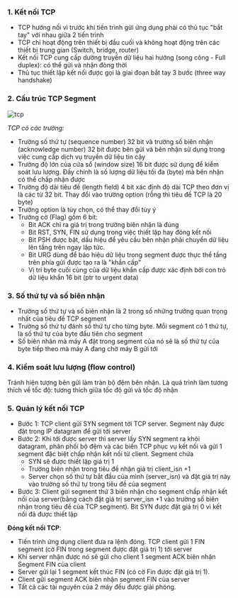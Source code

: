 ### 1. Kết nối TCP 
- TCP hướng nối vì trước khi tiến trình gửi ứng dụng phải có thủ tục "bắt tay" với nhau giữa 2 tiến trình
- TCP chỉ hoạt động trên thiết bị đầu cuối và không hoạt động trên các thiết bị trung gian (Switch, bridge, router)
- Kết nối TCP cung cấp dường truyền dữ liệu hai hướng (song công - Full duplex): có thể gửi và nhận đòng thời
- Thủ tục thiết lập kết nối được gọi là giai đoạn bắt tay 3 bước (three way handshake)

### 2. Cấu trúc TCP Segment
 
![tcp](https://f45-zpg.zdn.vn/5984581486379445585/488152b50d45c61b9f54.jpg)

*TCP có các trường:*

- Trường số thứ tự (sequence number) 32 bit và trường số biên nhận (acknowledge number) 32 bit được bên gửi và bên nhận sử dụng trong việc cung cấp dịch vụ truyền dữ liệu tin cậy
- Trường độ lớn của cửa sổ (window size) 16 bit được sử dụng để kiểm soát lưu lượng. Đấy chính là số lượng dữ liệu tối đa (byte) mà bên nhận có thể chấp nhận được
- Trường độ dài tiêu đề (length field) 4 bit xác định độ dài TCP theo đơn vị là các từ 32 bit. Thay đổi vào trường option (rỗng thì tiêu đề TCP là 20 byte)
- Trường option là tùy chọn, có thể thay đổi tùy ý
- Trường cờ (Flag) gồm 6 bit:
  - Bit ACK chỉ ra giá trị trong trường biên nhận là đúng
  - Bit RST, SYN, FIN sử dụng trong việc thiết lập hay đóng kết nối
  - Bit PSH được bật, dấu hiệu để yêu cầu bên nhận phải chuyển dữ liệu lên tầng trên ngay lập tức.
  - Bit URG dùng để báo hiệu dữ liệu trong segment được thực thể tầng trên phía gửi được tạo ra là "khẩn cấp"
  - Vị trí byte cuối cùng của dữ liệu khẩn cấp được xác định bởi con trỏ dữ liệu khẩn 16 bit (ptr to urgent data)

### 3. Số thứ tự và số biên nhận
- Trường số thứ tự và số biên nhận là 2 trong số những trường quan trọng nhất của tiêu đề TCP segment
- Trường số thứ tự đánh số thứ tự cho từng byte. Mỗi segment có 1 thứ tự, là số thứ tự của byte đầu tiên cho segment
- Số biên nhân mà máy A đặt trong segment của nó sẽ là số thứ tự của byte tiếp theo mà máy A đang chờ máy B gửi tới

### 4. Kiểm soát lưu lượng (flow control)
Tránh hiện tượng bên gửi làm tràn bộ đệm bên nhận. Là quá trình làm tương thích về tốc độ: tương thích giữa tốc độ gửi và tốc độ nhận
### 5. Quản lý kết nối TCP
- Bước 1: TCP client gửi SYN segment tới TCP server. Segment này được đặt trong IP datagram để gửi tới server
- Bước 2: Khi tới được server thì server lấy SYN segment ra khỏi datagram, phân phối bộ đệm và các biến TCP phục vụ kết nối và gửi 1 segment đặc biệt chấp nhận kết nối từ client. Segment chứa
  - SYN sẽ được thiết lập giá trị 1
  - Trường biên nhận trong tiêu đề nhận giá trị client_isn +1
  - Server chọn số thứ tự bắt đầu của mình (server_isn) và đặt giá trị này vào trường số thứ tự trong tiêu đề của segment
- Bước 3: Client gửi segment thứ 3 biên nhận cho segment chấp nhận kết nối của server(bằng cách đặt giá trị server_isn +1 vào trường số biên nhận trong tiêu đề của TCP segment). Bit SYN được đặt giá trị 0 vì kết nối đã được thiết lập

**Đóng kết nối TCP**: 
- Tiến trình ứng dụng client đưa ra lệnh đóng. TCP client gửi 1 FIN segment (cờ FIN trong segment được đặt giá trị 1) tới server
- Khi server nhận được nó sẽ gửi cho client 1 segment ACK biên nhận Segment FIN của client 
- Server gửi lại 1 segment kết thúc FIN (có cờ Fin được đặt giá trị 1).
- Client gửi segment ACK biên nhận segment FIN của server
- Tất cả các tài nguyên của 2 máy đều được giải phóng.
